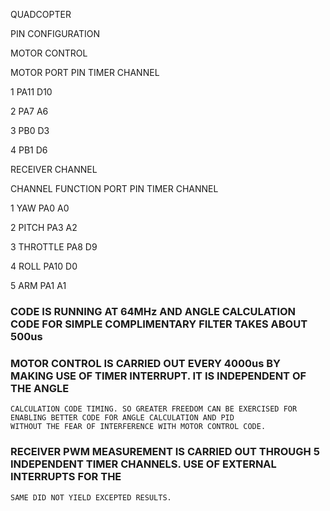 QUADCOPTER

PIN CONFIGURATION

MOTOR CONTROL

MOTOR     PORT      PIN       TIMER     CHANNEL

1         PA11      D10

2         PA7       A6

3         PB0       D3

4         PB1       D6


RECEIVER CHANNEL

CHANNEL       FUNCTION       PORT        PIN      TIMER     CHANNEL

1             YAW            PA0         A0

2             PITCH          PA3         A2

3             THROTTLE       PA8         D9

4             ROLL           PA10        D0

5             ARM            PA1         A1


### CODE IS RUNNING AT 64MHz AND ANGLE CALCULATION CODE FOR SIMPLE COMPLIMENTARY FILTER TAKES ABOUT 500us

### MOTOR CONTROL IS CARRIED OUT EVERY 4000us BY MAKING USE OF TIMER INTERRUPT. IT IS INDEPENDENT OF THE ANGLE 
    CALCULATION CODE TIMING. SO GREATER FREEDOM CAN BE EXERCISED FOR ENABLING BETTER CODE FOR ANGLE CALCULATION AND PID
    WITHOUT THE FEAR OF INTERFERENCE WITH MOTOR CONTROL CODE.
    
### RECEIVER PWM MEASUREMENT IS CARRIED OUT THROUGH 5 INDEPENDENT TIMER CHANNELS. USE OF EXTERNAL INTERRUPTS FOR THE
    SAME DID NOT YIELD EXCEPTED RESULTS.
    

